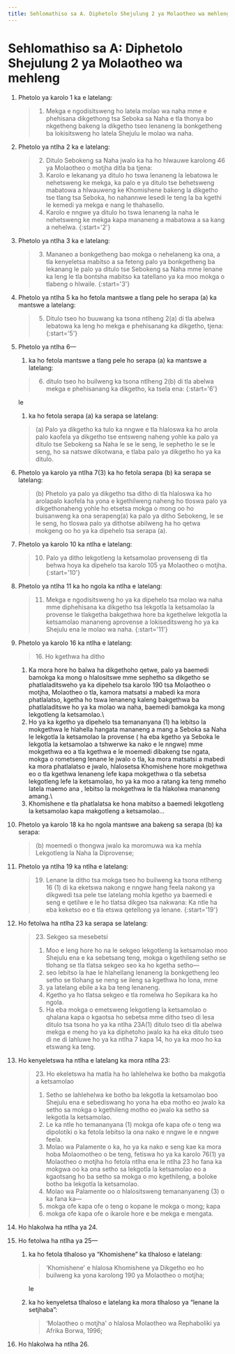 ```yaml
---
title: Sehlomathiso sa A. Diphetolo Shejulung 2 ya Molaotheo wa mehleng
---
```


# Sehlomathiso sa A: Diphetolo Shejulung 2 ya Molaotheo wa mehleng

1.	Phetolo ya karolo 1 ka e latelang:

	> 1. Mekga e ngodisitsweng ho latela molao wa naha mme e phehisana dikgethong tsa Seboka sa Naha e tla thonya bo nkgetheng bakeng la dikgetho tseo lenaneng la bonkgetheng ba lokisitsweng ho latela Shejulu le molao wa naha.

2.	Phetolo ya ntlha 2 ka e latelang:

	> 2. Ditulo Sebokeng sa Naha jwalo ka ha ho hlwauwe karolong 46 ya Molaotheo o motjha ditla ba tjena:
	>	1.	Karolo e lekanang ya ditulo ho tswa lenaneng la lebatowa le nehetsweng ke mekga, ka palo e ya ditulo tse behetsweng mabatowa a hlwauweng ke Khomishene bakeng la dikgetho tse tlang tsa Seboka, ho nahannwe lesedi le teng la ba kgethi le kemedi ya mekga e nang le thahasello.
	>	1.	Karolo e nngwe ya ditulo ho tswa lenaneng la naha le nehetsweng ke mekga kapa mananeng a mabatowa a sa kang a nehelwa.
	> {:start='2'}

3.	Phetolo ya ntlha 3 ka e latelang:

	> 3. Mananeo a bonkgetheng bao mokga o nehelaneng ka ona, a tla kenyeletsa mabitso a sa feteng palo ya bonkgetheng ba lekanang le palo ya ditulo tse Sebokeng sa Naha mme lenane ka leng le tla bontsha mabitso ka tatellano ya ka moo mokga o tlabeng o hlwaile.
	> {:start='3'}

4.	Phetolo ya ntlha 5 ka ho fetola mantswe a tlang pele ho serapa (a) ka mantswe a latelang:

	> 5. Ditulo tseo ho buuwang ka tsona ntlheng 2(a) di tla abelwa lebatowa ka leng ho mekga e phehisanang ka dikgetho, tjena:
	> {:start='5'}

5.	Phetolo ya ntlha 6—
	1.	ka ho fetola mantswe a tlang pele ho serapa (a) ka mantswe a latelang:

	> 6. ditulo tseo ho builweng ka tsona ntlheng 2(b) di tla abelwa mekga e phehisanang ka dikgetho, ka tsela ena:
	> {:start='6'} 
	
	le

	1.	ka ho fetola serapa (a) ka serapa se latelang:

	> (a) Palo ya dikgetho ka tulo ka nngwe e tla hlaloswa ka ho arola palo kaofela ya dikgetho tse entsweng naheng yohle ka palo ya ditulo tse Sebokeng sa Naha le se le seng, le sephetho le se le seng, ho sa natswe dikotwana, e tlaba palo ya dikgetho ho ya ka ditulo.

6.	Phetolo ya karolo ya ntlha 7(3) ka ho fetola serapa (b) ka serapa se latelang:

	> (b) Phetolo ya palo ya dikgetho tsa ditho di tla hlaloswa ka ho arolapalo kaofela ha yona e kgethilweng naheng ho tloswa palo ya dikgethonaheng yohle ho etsetsa mokga o mong oo ho buisanweng ka ona serapeng(a) ka palo ya ditho Sebokeng, le se le seng, ho tloswa palo ya dithotse abilweng ha ho qetwa mokgeng oo ho ya ka dipehelo tsa serapa (a).

7.	Phetolo ya karolo 10 ka ntlha e latelang:

	> 10. Palo ya ditho lekgotleng la ketsamolao provenseng di tla behwa hoya ka dipehelo tsa karolo 105 ya Molaotheo o motjha.
	> {:start='10'}

8.	Phetolo ya ntlha 11 ka ho ngola ka ntlha e latelang:

	> 11. Mekga e ngodisitsweng ho ya ka dipehelo tsa molao wa naha mme diphehisana ka dikgetho tsa lekgotla la ketsamolao la provense le tlakgetha bakgethwa hore ba kgethelwe lekgotla la ketsamolao mananeng aprovense a lokiseditsweng ho ya ka Shejulu ena le molao wa naha.
	> {:start='11'}

9.	Phetolo ya karolo 16 ka ntlha e latelang:

	> 16\. Ho kgethwa ha ditho
	> 
	1.	Ka mora hore ho balwa ha dikgethoho qetwe, palo ya baemedi bamokga ka mong o hlalositswe mme sephetho sa dikgetho se phatlaladitsweho ya ka dipehelo tsa karolo 190 tsa Molaotheo o motjha, Molaotheo o tla, kamora matsatsi a mabedi ka mora phatlalatso, kgetha ho tswa lenaneng kaleng bakgethwa ba phatlaladitswe ho ya ka molao wa naha, baemedi bamokga ka mong lekgotleng la ketsamolao.\\
	2. Ho ya ka kgetho ya dipehelo tsa temananyana (1) ha lebitso la mokgethwa le hlahella hangata mananeng a mang a Seboka sa Naha le lekgotla la ketsamolao la provense ( ha eba kgetho ya Seboka le lekgotla la ketsamolao a tshwerwe ka nako e le nngwe) mme mokgethwa eo a tla kgethwa e le moemedi dibakeng tse ngata, mokga o rometseng lenane le jwalo o tla, ka mora matsatsi a mabedi ka mora phatlalatso e jwalo, hlalosetsa Khomishene hore mokgethwa eo o tla kgethwa lenaneng lefe kapa mokgethwa o tla sebetsa lekgotleng lefe la ketsamolao, ho ya ka moo a ratang ka teng mmeho latela maemo ana , lebitso la mokgethwa le tla hlakolwa mananeng amang.\\
	3. Khomishene e tla phatlalatsa ke hona mabitso a baemedi lekgotleng la ketsamolao kapa makgotleng a ketsamolao...

10.	Phetolo ya karolo 18 ka ho ngola mantswe ana bakeng sa serapa (b) ka serapa:

	> (b) moemedi o thongwa jwalo ka moromuwa wa ka mehla Lekgotleng la Naha la Diprovense;

11.	Phetolo ya ntlha 19 ka ntlha e latelang:

	> 19. Lenane la ditho tsa mokga tseo ho builweng ka tsona ntlheng 16 (1) di ka eketswa nakong e nngwe hang feela nakong ya dikgwedi tsa pele tse latelang mohla kgetho ya baemedi e seng e qetilwe e le ho tlatsa dikgeo tsa nakwana: Ka ntle ha eba keketso eo e tla etswa qetellong ya lenane.
	> {:start='19'}

12.	Ho fetolwa ha ntlha 23 ka serapa se latelang:

	> 23\. Sekgeo sa mesebetsi
	> 
	> 1.	Moo e leng hore ho na le sekgeo lekgotleng la ketsamolao moo Shejulu ena e ka sebetsang teng, mokga o kgethileng setho se tlohang se tla tlatsa sekgeo seo ka ho kgetha setho—
	>	1.	seo lebitso la hae le hlahellang lenaneng la bonkgetheng leo setho se tlohang se neng se ileng sa kgethwa ho lona, mme
	>	1.	ya latelang ebile a ka ba teng lenaneng.
	> 1.	Kgetho ya ho tlatsa sekgeo e tla romelwa ho Sepikara ka ho ngola.
	> 1.	Ha eba mokga o emetsweng lekgotleng la ketsamolao o qhalana kapa o kgaotsa ho sebetsa mme ditho tseo di lesa ditulo tsa tsona ho ya ka ntlha 23A(1) ditulo tseo di tla abelwa mekga e meng ho ya ka diphetoho jwalo ka ha eka ditulo tseo di ne di lahluwe ho ya ka ntlha 7 kapa 14, ho ya ka moo ho ka etswang ka teng.

13.	Ho kenyeletswa ha ntlha e latelang ka mora ntlha 23:

	> 23\. Ho ekeletswa ha matla ha ho lahlehelwa ke botho ba makgotla a ketsamolao
	> 
	> 1.	Setho se lahlehelwa ke botho ba lekgotla la ketsamolao boo Shejulu ena e sebediswang ho yona ha eba motho eo jwalo ka setho sa mokga o kgethileng motho eo jwalo ka setho sa lekgotla la ketsamolao.
	> 1.	Le ka ntle ho temananyana (1) mokga ofe kapa ofe o teng wa dipolotiki o ka fetola lebitso la ona nako e nngwe le e nngwe feela.
	> 1.	Molao wa Palamente o ka, ho ya ka nako e seng kae ka mora hoba Molaomotheo o be teng, fetiswa ho ya ka karolo 76(1) ya Molaotheo o motjha ho fetola ntlha ena le ntlha 23 ho fana ka mokgwa oo ka ona setho sa lekgotla la ketsamolao eo a kgaotsang ho ba setho sa mokga o mo kgethileng, a boloke botho ba lekgotla la ketsamolao.
	> 1.	Molao wa Palamente oo o hlalositsweng temananyaneng (3) o ka fana ka—
	>	1.	mokga ofe kapa ofe o teng o kopane le mokga o mong; kapa
	>	1.	mokga ofe kapa ofe o ikarole hore e be mekga e mengata.

14.	Ho hlakolwa ha ntlha ya 24.
15.	Ho fetolwa ha ntlha ya 25—
	1.	ka ho fetola tlhaloso ya “Khomishene” ka tlhaloso e latelang:

		> ‘Khomishene' e hlalosa Khomishene ya Dikgetho eo ho builweng ka yona karolong 190 ya Molaotheo o motjha;
	
		le

	1.	ka ho kenyeletsa tlhaloso e latelang ka mora tlhaloso ya “lenane la setjhaba”:
	
		> ‘Molaotheo o motjha' o hlalosa Molaotheo wa Rephaboliki ya Afrika Borwa, 1996;

16.	Ho hlakolwa ha ntlha 26.